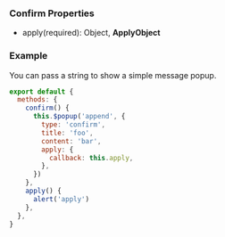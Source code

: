 ### Confirm Properties

- apply(required): Object, **ApplyObject**

### Example

You can pass a string to show a simple message popup.

```javascript
export default {
  methods: {
    confirm() {
      this.$popup('append', {
        type: 'confirm',
        title: 'foo',
        content: 'bar',
        apply: {
          callback: this.apply,
        },
      })
    },
    apply() {
      alert('apply')
    },
  },
}
```